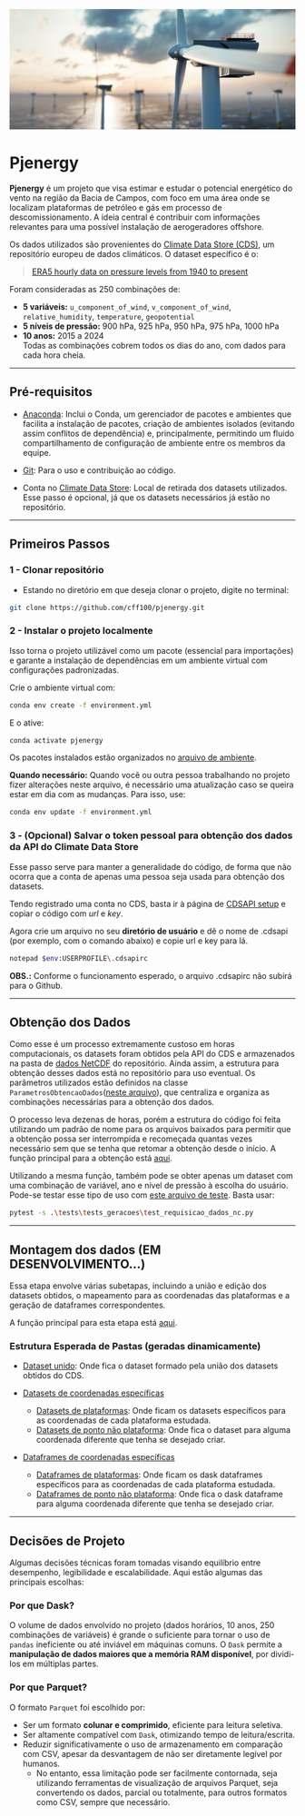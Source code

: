 
![alt text](/tutorials/images/Pasted%20image%2020250308162026.png)

# Pjenergy

**Pjenergy** é um projeto que visa estimar e estudar o potencial energético do vento na região da Bacia de Campos, com foco em uma área onde se localizam plataformas de petróleo e gás em processo de descomissionamento. A ideia central é contribuir com informações relevantes para uma possível instalação de aerogeradores offshore.

Os dados utilizados são provenientes do [Climate Data Store (CDS)](https://cds.climate.copernicus.eu/), um repositório europeu de dados climáticos. O dataset específico é o:

> [ERA5 hourly data on pressure levels from 1940 to present](https://cds.climate.copernicus.eu/datasets/reanalysis-era5-pressure-levels?tab=overview)

Foram consideradas as 250 combinações de:
- **5 variáveis:** `u_component_of_wind`, `v_component_of_wind`, `relative_humidity`, `temperature`, `geopotential`
- **5 níveis de pressão:** 900 hPa, 925 hPa, 950 hPa, 975 hPa, 1000 hPa
- **10 anos:** 2015 a 2024  
Todas as combinações cobrem todos os dias do ano, com dados para cada hora cheia.


---


## Pré-requisitos

- [Anaconda](https://anaconda.org/anaconda/anaconda-navigator): Inclui o Conda, um gerenciador de pacotes e ambientes que facilita a instalação de pacotes, criação de ambientes isolados (evitando assim conflitos de dependência) e, principalmente, permitindo um fluido compartilhamento de configuração de ambiente entre os membros da equipe.

- [Git](https://git-scm.com/downloads): Para o uso e contribuição ao código.

- Conta no [Climate Data Store](https://cds.climate.copernicus.eu/): Local de retirada dos datasets utilizados. Esse passo é opcional, já que os datasets necessários já estão no repositório.


---


## Primeiros Passos

### 1 - Clonar repositório

 - Estando no diretório em que deseja clonar o projeto, digite no terminal:

```bash
git clone https://github.com/cff100/pjenergy.git
```

### 2 - Instalar o projeto localmente

Isso torna o projeto utilizável como um pacote (essencial para importações) e garante a instalação de dependências em um ambiente virtual com configurações padronizadas.

Crie o ambiente virtual com:

```bash
conda env create -f environment.yml
```
E o ative:

```bash
conda activate pjenergy
```

Os pacotes instalados estão organizados no [arquivo de ambiente](environment.yml). 

**Quando necessário:** Quando você ou outra pessoa trabalhando no projeto fizer alterações neste arquivo, é necessário uma atualização caso se queira estar em dia com as mudanças. Para isso, use:

```bash
conda env update -f environment.yml
```

### 3 - (Opcional) Salvar o token pessoal para obtenção dos dados da API do Climate Data Store

Esse passo serve para manter a generalidade do código, de forma que não ocorra que a conta de apenas uma pessoa seja usada para obtenção dos datasets.

Tendo registrado uma conta no CDS, basta ir à página de [CDSAPI setup](https://cds.climate.copernicus.eu/how-to-api) e copiar o código com *url* e *key*.

Agora crie um arquivo no seu **diretório de usuário** e dê o nome de .cdsapi (por exemplo, com o comando abaixo) e copie url e key para lá.

```bash
notepad $env:USERPROFILE\.cdsapirc
```

**OBS.:** Conforme o funcionamento esperado, o arquivo .cdsapirc não subirá para o Github.


---


## Obtenção dos Dados

Como esse é um processo extremamente custoso em horas computacionais, os datasets foram obtidos pela API do CDS e armazenados na pasta de [dados NetCDF](data/datasets/originais) do repositório. Ainda assim, a estrutura para obtenção desses dados está no repositório para uso eventual. Os parâmetros utilizados estão definidos na classe `ParametrosObtencaoDados`([neste arquivo](src/config/constants.py)), que centraliza e organiza as combinações necessárias para a obtenção dos dados.



O processo leva dezenas de horas, porém a estrutura do código foi feita utilizando um padrão de nome para os arquivos baixados para permitir que a obtenção possa ser interrompida e recomeçada quantas vezes necessário sem que se tenha que retomar a obtenção desde o início. A função principal para a obtenção está [aqui](src/main/obtem_datasets_originais.py). 

Utilizando a mesma função, também pode se obter apenas um dataset com uma combinação de variável, ano e nível de pressão à escolha do usuário.
Pode-se testar esse tipo de uso com [este arquivo de teste](tests/tests_geracoes/test_requisicao_dados_nc.py). Basta usar:

```bash
pytest -s .\tests\tests_geracoes\test_requisicao_dados_nc.py
```


---


## Montagem dos dados (EM DESENVOLVIMENTO...)

Essa etapa envolve várias subetapas, incluindo a união e edição dos datasets obtidos, o mapeamento para as coordenadas das plataformas e a geração de dataframes correspondentes.

A função principal para esta etapa está [aqui](src/main/montagem_dados.py).

### Estrutura Esperada de Pastas (geradas dinamicamente)


- [Dataset unido](data/datasets/unido): Onde fica o dataset formado pela união dos datasets obtidos do CDS.
- [Datasets de coordenadas específicas](data/datasets/coordenadas_especificas)
    - [Datasets de plataformas](data/datasets/coordenadas_especificas/plataformas): Onde ficam os datasets específicos para as coordenadas de cada plataforma estudada.
    - [Datasets de ponto não plataforma](data/datasets/coordenadas_especificas/ponto_nao_plataforma): Onde fica o dataset para alguma coordenada diferente que tenha se desejado criar.

- [Dataframes de coordenadas específicas](data/dataframes/coordenadas_especificas)
    - [Dataframes de plataformas](data/dataframes/coordenadas_especificas/plataformas/): Onde ficam os dask dataframes específicos para as coordenadas de cada plataforma estudada.
    - [Dataframes de ponto não plataforma](data/dataframes/coordenadas_especificas/ponto_nao_plataforma/): Onde fica o dask dataframe para alguma coordenada diferente que tenha se desejado criar.


---

## Decisões de Projeto

Algumas decisões técnicas foram tomadas visando equilíbrio entre desempenho, legibilidade e escalabilidade. Aqui estão algumas das principais escolhas:

### Por que Dask?
O volume de dados envolvido no projeto (dados horários, 10 anos, 250 combinações de variáveis) é grande o suficiente para tornar o uso de `pandas` ineficiente ou até inviável em máquinas comuns. O `Dask` permite a **manipulação de dados maiores que a memória RAM disponível**, por dividi-los em múltiplas partes.

### Por que Parquet?
O formato `Parquet` foi escolhido por:
- Ser um formato **colunar e comprimido**, eficiente para leitura seletiva.
- Ser altamente compatível com `Dask`, otimizando tempo de leitura/escrita.
- Reduzir significativamente o uso de armazenamento em comparação com CSV, apesar da desvantagem de não ser diretamente legível por humanos.
    - No entanto, essa limitação pode ser facilmente contornada, seja utilizando ferramentas de visualização de arquivos Parquet, seja convertendo os dados, parcial ou totalmente, para outros formatos como CSV, sempre que necessário.

